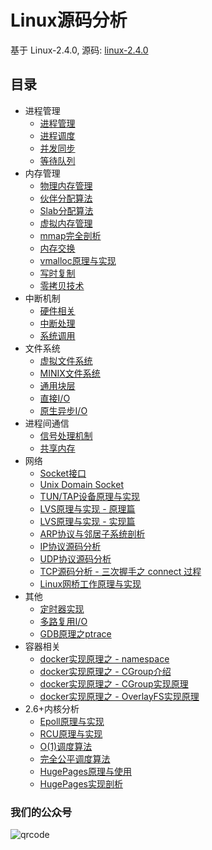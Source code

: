 # Linux源码分析
基于 Linux-2.4.0, 源码: [linux-2.4.0](https://github.com/liexusong/linux-2.4.0)

## 目录

* 进程管理
    * [进程管理](https://github.com/liexusong/linux-source-code-analyze/blob/master/process-management.md)
    * [进程调度](https://github.com/liexusong/linux-source-code-analyze/blob/master/process-schedule.md)
    * [并发同步](https://github.com/liexusong/linux-source-code-analyze/blob/master/concurrency-synchronize.md)
    * [等待队列](https://github.com/liexusong/linux-source-code-analyze/blob/master/waitqueue.md)
* 内存管理
    * [物理内存管理](https://github.com/liexusong/linux-source-code-analyze/blob/master/physical-memory-managemen.md)
    * [伙伴分配算法](https://github.com/liexusong/linux-source-code-analyze/blob/master/physical-memory-buddy-system.md)
    * [Slab分配算法](https://github.com/liexusong/linux-source-code-analyze/blob/master/physical-memory-slab-algorithm.md)
    * [虚拟内存管理](https://github.com/liexusong/linux-source-code-analyze/blob/master/virtual_memory_address_manager.md)
    * [mmap完全剖析](https://github.com/liexusong/linux-source-code-analyze/blob/master/memory_mmap.md)
    * [内存交换](https://github.com/liexusong/linux-source-code-analyze/blob/master/memory_swap.md)
    * [vmalloc原理与实现](https://github.com/liexusong/linux-source-code-analyze/blob/master/vmalloc-memory-implements.md)
    * [写时复制](https://github.com/liexusong/linux-source-code-analyze/blob/master/copy-on-write.md)
    * [零拷贝技术](https://github.com/liexusong/linux-source-code-analyze/blob/master/zero-copy.md)
* 中断机制
    * [硬件相关](https://github.com/liexusong/linux-source-code-analyze/blob/master/interrupt_hardware.md)
    * [中断处理](https://github.com/liexusong/linux-source-code-analyze/blob/master/interrupt_softward.md)
    * [系统调用](https://github.com/liexusong/linux-source-code-analyze/blob/master/syscall.md)
* 文件系统
    * [虚拟文件系统](https://github.com/liexusong/linux-source-code-analyze/blob/master/virtual_file_system.md)
    * [MINIX文件系统](https://github.com/liexusong/linux-source-code-analyze/blob/master/minix_file_system.md)
    * [通用块层](https://github.com/liexusong/linux-source-code-analyze/blob/master/filesystem-generic-block-layer.md)
    * [直接I/O](https://github.com/liexusong/linux-source-code-analyze/blob/master/direct-io.md)
    * [原生异步I/O](https://github.com/liexusong/linux-source-code-analyze/blob/master/native-aio.md)
* 进程间通信
    * [信号处理机制](https://github.com/liexusong/linux-source-code-analyze/blob/master/signal.md)
    * [共享内存](https://github.com/liexusong/linux-source-code-analyze/blob/master/ipc-shm.md)
* 网络
    * [Socket接口](https://github.com/liexusong/linux-source-code-analyze/blob/master/socket_interface.md)
    * [Unix Domain Socket](https://github.com/liexusong/linux-source-code-analyze/blob/master/unix-domain-sockets.md)
    * [TUN/TAP设备原理与实现](https://github.com/liexusong/linux-source-code-analyze/blob/master/tun-tap-principle.md)
    * [LVS原理与实现 - 原理篇](https://github.com/liexusong/linux-source-code-analyze/blob/master/lvs-principle-and-source-analysis-part1.md)
    * [LVS原理与实现 - 实现篇](https://github.com/liexusong/linux-source-code-analyze/blob/master/lvs-principle-and-source-analysis-part2.md)
    * [ARP协议与邻居子系统剖析](https://github.com/liexusong/linux-source-code-analyze/blob/master/arp-neighbour.md)
    * [IP协议源码分析](https://github.com/liexusong/linux-source-code-analyze/blob/master/ip-source-code.md)
    * [UDP协议源码分析](https://github.com/liexusong/linux-source-code-analyze/blob/master/udp-source-code.md)
    * [TCP源码分析 - 三次握手之 connect 过程](https://github.com/liexusong/linux-source-code-analyze/blob/master/tcp-three-way-handshake-connect.md)
    * [Linux网桥工作原理与实现](https://github.com/liexusong/linux-source-code-analyze/blob/master/net_bridge.md)
* 其他
    * [定时器实现](https://github.com/liexusong/linux-source-code-analyze/blob/master/kernel-timer.md)
    * [多路复用I/O](https://github.com/liexusong/linux-source-code-analyze/blob/master/multiplexing-io.md)
    * [GDB原理之ptrace](https://github.com/liexusong/linux-source-code-analyze/blob/master/ptrace.md)
* 容器相关
    * [docker实现原理之 - namespace](https://github.com/liexusong/linux-source-code-analyze/blob/master/namespace.md)
    * [docker实现原理之 - CGroup介绍](https://github.com/liexusong/linux-source-code-analyze/blob/master/cgroup.md)
    * [docker实现原理之 - CGroup实现原理](https://github.com/liexusong/linux-source-code-analyze/blob/master/cgroup-principle.md)
    * [docker实现原理之 - OverlayFS实现原理](https://github.com/liexusong/linux-source-code-analyze/blob/master/overlayfs.md)
* 2.6+内核分析
    * [Epoll原理与实现](https://github.com/liexusong/linux-source-code-analyze/blob/master/epoll-principle.md)
    * [RCU原理与实现](https://github.com/liexusong/linux-source-code-analyze/blob/master/rcu.md)
    * [O(1)调度算法](https://github.com/liexusong/linux-source-code-analyze/blob/master/process-schedule-o1.md)
    * [完全公平调度算法](https://github.com/liexusong/linux-source-code-analyze/blob/master/cfs-scheduler.md)
    * [HugePages原理与使用](https://github.com/liexusong/linux-source-code-analyze/blob/master/hugepages.md)
    * [HugePages实现剖析](https://github.com/liexusong/linux-source-code-analyze/blob/master/hugepages-source-code-analysis.md)

### 我们的公众号

![qrcode](https://image-static.segmentfault.com/376/558/3765589661-607fef350658b_fix732)



